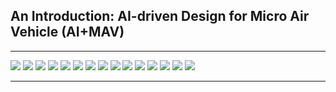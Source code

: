## An Introduction: AI-driven Design for Micro Air Vehicle (AI+MAV)

***
![](https://github.com/LeoYiChen/AI-plus-Micro-Air-Vehicle/blob/master/01MAV20191214.jpg)
![](https://github.com/LeoYiChen/AI-plus-Micro-Air-Vehicle/blob/master/02MAV20191214.jpg)
![](https://github.com/LeoYiChen/AI-plus-Micro-Air-Vehicle/blob/master/03MAV20191214.jpg)
![](https://github.com/LeoYiChen/AI-plus-Micro-Air-Vehicle/blob/master/04MAV20191214.jpg)
![](https://github.com/LeoYiChen/AI-plus-Micro-Air-Vehicle/blob/master/05MAV20191214.jpg)
![](https://github.com/LeoYiChen/AI-plus-Micro-Air-Vehicle/blob/master/06MAV20191214.jpg)
![](https://github.com/LeoYiChen/AI-plus-Micro-Air-Vehicle/blob/master/07MAV20191214.jpg)
![](https://github.com/LeoYiChen/AI-plus-Micro-Air-Vehicle/blob/master/08MAV20191214.jpg)
![](https://github.com/LeoYiChen/AI-plus-Micro-Air-Vehicle/blob/master/09MAV20191214.jpg)
![](https://github.com/LeoYiChen/AI-plus-Micro-Air-Vehicle/blob/master/10MAV20191214.jpg)
![](https://github.com/LeoYiChen/AI-plus-Micro-Air-Vehicle/blob/master/11MAV20191214.jpg)
![](https://github.com/LeoYiChen/AI-plus-Micro-Air-Vehicle/blob/master/12MAV20191214.jpg)
![](https://github.com/LeoYiChen/AI-plus-Micro-Air-Vehicle/blob/master/13MAV20191214.jpg)
![](https://github.com/LeoYiChen/AI-plus-Micro-Air-Vehicle/blob/master/14MAV20191214.jpg)
![](https://github.com/LeoYiChen/AI-plus-Micro-Air-Vehicle/blob/master/15MAV20191214.jpg)

***
